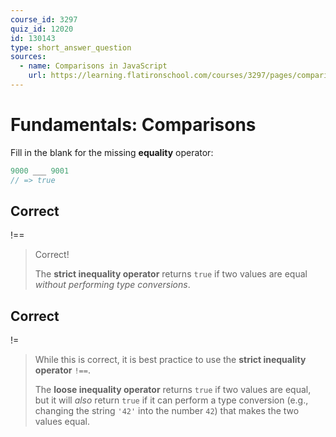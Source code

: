 ```yaml
---
course_id: 3297
quiz_id: 12020
id: 130143
type: short_answer_question
sources:
  - name: Comparisons in JavaScript
    url: https://learning.flatironschool.com/courses/3297/pages/comparisons-in-javascript?module_item_id=143558
---
```


# Fundamentals: Comparisons

Fill in the blank for the missing **equality** operator:

```javascript
9000 ___ 9001
// => true
```

## Correct

!==

> Correct!
>
> The **strict inequality operator** returns `true` if two values are equal
> _without performing type conversions_.

## Correct

!=

> While this is correct, it is best practice to use the **strict inequality
> operator** `!==`.
>
> The **loose inequality operator** returns `true` if two values are equal, but
> it will _also_ return `true` if it can perform a type conversion (e.g.,
> changing the string `'42'` into the number `42`) that makes the two values
> equal.

